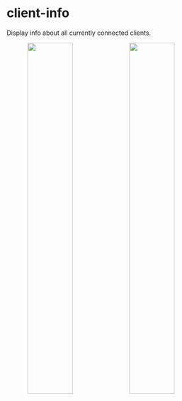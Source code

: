 # client-info

Display info about all currently connected clients.

<img align="right" width="45%" src="https://i.imgur.com/GLrcL8w.jpg">
<img align="right" width="45%" src="https://i.imgur.com/Grggeed.jpg">
